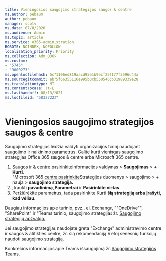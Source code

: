```yaml
---
title: Vieningosios saugojimo strategijos saugos & centre
ms.author: pebaum
author: pebaum
manager: scotv
ms.date: 07/8/2020
ms.audience: Admin
ms.topic: article
ms.service: o365-administration
ROBOTS: NOINDEX, NOFOLLOW
localization_priority: Priority
ms.collection: Adm_O365
ms.custom:
- "5745"
- "9000273"
ms.openlocfilehash: 5c71106ed819aacd95e1b9ecf25f177f3596d44a
ms.sourcegitcommit: ab75f66355116e995b3cb5505465b31989339e28
ms.translationtype: MT
ms.contentlocale: lt-LT
ms.lasthandoff: 08/13/2021
ms.locfileid: "58327223"
---
```

# <a name="unified-retention-policies-in-the-security--compliance-center"></a>Vieningosios saugojimo strategijos saugos & centre

Saugojimo strategijos leidžia valdyti organizacijos turinį naudojant saugojimo ir naikinimo parametrus. Galite kurti vieningas saugojimo strategijas Office 365 saugos & centre arba Microsoft 365 centre. 

1. Saugos ir [& centre pasirinkite](https://go.microsoft.com/fwlink/p/?linkid=2077143)Informacijos valdymas   >  **Saugojimas**  >  **+ Kurti**. <br/>
    "Microsoft 365 [centre pasirinkite](https://go.microsoft.com/fwlink/p/?linkid=2077149)Strategijos duomenys > saugojimo > + nauja  >  **saugojimo strategija.**
2. Įtraukti **pavadinimą**, **Parametrai** ir **Pasirinkite vietas**.
3. Peržiūrėkite parametrus, tada pasirinkite Kurti **šią strategiją arba** **Įrašyti, kad vėliau**.  
      
Daugiau informacijos apie turinio, pvz., el. Exchange, ""OneDrive"", "SharePoint" ir "Teams turinio, saugojimo strategijas žr. [Saugojimo strategijų apžvalga.](https://go.microsoft.com/fwlink/?linkid=2127785)  
    
Jei saugojimo strategijas naudojate greta "Exchange" administravimo centre ir saugos & atitikties centre, žr. šią rekomendaciją Vietoj senesnių funkcijų naudoti [saugojimo strategiją.](https://docs.microsoft.com/microsoft-365/compliance/retention-policies#use-a-retention-policy-instead-of-older-features)  
    
Konkrečios informacijos apie Teams išsaugojimą žr. [Saugojimo strategijos Teams](https://docs.microsoft.com/microsoftteams/retention-policies).